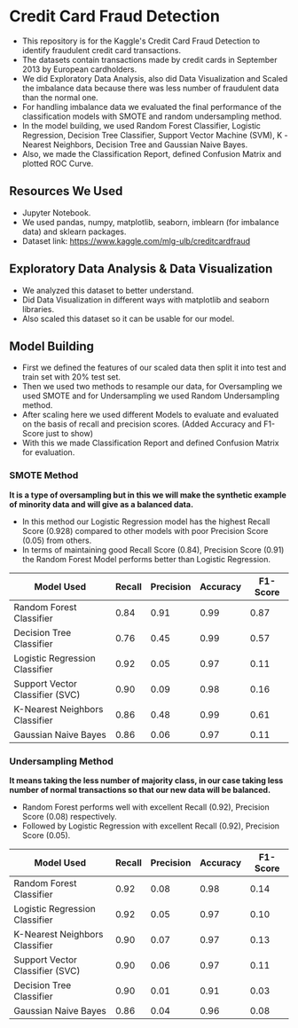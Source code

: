 # Credit Card Fraud Detection

* This repository is for the Kaggle's Credit Card Fraud Detection to identify fraudulent credit card transactions.
* The datasets contain transactions made by credit cards in September 2013 by European cardholders.
* We did Exploratory Data Analysis, also did Data Visualization and Scaled the imbalance data because there was less number of fraudulent data than the normal one.
* For handling imbalance data we evaluated the final performance of the classification models with SMOTE and random undersampling method.
* In the model building, we used Random Forest Classifier, Logistic Regression, Decision Tree Classifier, Support Vector Machine (SVM), K -Nearest Neighbors, Decision Tree and Gaussian Naive Bayes.
* Also, we made the Classification Report, defined Confusion Matrix and plotted ROC Curve.


## Resources We Used

* Jupyter Notebook.
* We used pandas, numpy, matplotlib, seaborn, imblearn (for imbalance data) and sklearn packages.
* Dataset link: https://www.kaggle.com/mlg-ulb/creditcardfraud


## Exploratory Data Analysis & Data Visualization

* We analyzed this dataset to better understand.
* Did Data Visualization in different ways with matplotlib and seaborn libraries.
* Also scaled this dataset so it can be usable for our model.


## Model Building

* First we defined the features of our scaled data then split it into test and train set with 20% test set.
* Then we used two methods to resample our data, for Oversampling we used SMOTE and for Undersampling we used Random Undersampling method.
* After scaling here we used different Models to evaluate and evaluated on the basis of recall and precision scores. (Added Accuracy and F1-Score just to show)
* With this we made Classification Report and defined Confusion Matrix for evaluation.

### SMOTE Method

**It is a type of oversampling but in this we will make the synthetic example of minority data and will give as a balanced data.** 
* In this method our Logistic Regression model has the highest Recall Score (0.928) compared to other models with poor Precision Score (0.05) from others.
* In terms of maintaining good Recall Score (0.84), Precision Score (0.91) the Random Forest Model performs better than Logistic Regression.

Model Used | Recall | Precision | Accuracy | F1-Score
------------ | ------------- | ------------- | ------------- | -------------
Random Forest Classifier | 0.84 | 0.91 | 0.99 | 0.87
Decision Tree Classifier | 0.76 | 0.45 | 0.99 | 0.57
Logistic Regression Classifier | 0.92 | 0.05 | 0.97 | 0.11
Support Vector Classifier (SVC) | 0.90 | 0.09 | 0.98 | 0.16
K-Nearest Neighbors Classifier | 0.86 | 0.48 | 0.99 | 0.61
Gaussian Naive Bayes | 0.86 | 0.06 | 0.97 | 0.11


### Undersampling Method

**It means taking the less number of majority class, in our case taking less number of normal transactions so that our new data will be balanced.**
* Random Forest performs well with excellent Recall (0.92), Precision Score (0.08) respectively.
* Followed by Logistic Regression with excellent Recall (0.92), Precision Score (0.05).

Model Used | Recall | Precision | Accuracy | F1-Score
------------ | ------------- | ------------- | ------------- | -------------
Random Forest Classifier | 0.92 | 0.08 | 0.98 | 0.14
Logistic Regression Classifier | 0.92 | 0.05 | 0.97 | 0.10
K-Nearest Neighbors Classifier | 0.90 | 0.07 | 0.97 | 0.13
Support Vector Classifier (SVC) | 0.90 | 0.06 | 0.97 | 0.11
Decision Tree Classifier | 0.90 | 0.01 | 0.91 | 0.03
Gaussian Naive Bayes | 0.86	| 0.04 | 0.96 | 0.08
